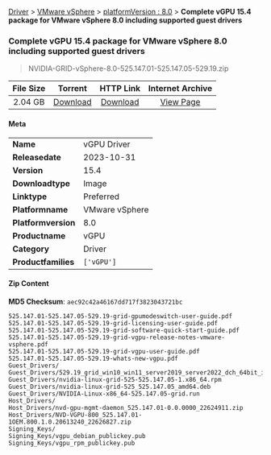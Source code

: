
[Driver](/README.md)  >  [VMware vSphere](/index/Driver/VMware_vSphere.md)  >  [platformVersion : 8.0](/index/Driver/VMware_vSphere/8.0.md)  >  **Complete vGPU 15.4 package for VMware vSphere 8.0 including supported guest drivers**


###    Complete vGPU 15.4 package for VMware vSphere 8.0 including supported guest drivers

> NVIDIA-GRID-vSphere-8.0-525.147.01-525.147.05-529.19.zip   


| **File Size** | **Torrent**  | **HTTP Link** | **Internet Archive** |
|:-------------:|:------------:|:-------------:|:--------------------:|
| 2.04 GB |  [Download](https://archive.org/download/nvgpu_NVIDIA-GRID-vSphere-8.0-525.147.01-525.147.05-529.19.zip/nvgpu_NVIDIA-GRID-vSphere-8.0-525.147.01-525.147.05-529.19.zip_archive.torrent)       | [Download](https://archive.org/compress/nvgpu_NVIDIA-GRID-vSphere-8.0-525.147.01-525.147.05-529.19.zip) | [View Page](https://archive.org/details/nvgpu_NVIDIA-GRID-vSphere-8.0-525.147.01-525.147.05-529.19.zip)       |

#### Meta

<table>
<tr><td><strong>Name</strong></td><td>vGPU Driver</td></tr>
<tr><td><strong>Releasedate</strong></td><td>2023-10-31</td></tr>
<tr><td><strong>Version</strong></td><td>15.4</td></tr>
<tr><td><strong>Downloadtype</strong></td><td>Image</td></tr>
<tr><td><strong>Linktype</strong></td><td>Preferred</td></tr>
<tr><td><strong>Platformname</strong></td><td>VMware vSphere</td></tr>
<tr><td><strong>Platformversion</strong></td><td>8.0</td></tr>
<tr><td><strong>Productname</strong></td><td>vGPU</td></tr>
<tr><td><strong>Category</strong></td><td>Driver</td></tr>
<tr><td><strong>Productfamilies</strong></td><td><code>['vGPU']</code></td></tr>
</table>

#### Zip Content

**MD5 Checksum**: `aec92c42a46167dd717f3823043721bc`

```text
525.147.01-525.147.05-529.19-grid-gpumodeswitch-user-guide.pdf
525.147.01-525.147.05-529.19-grid-licensing-user-guide.pdf
525.147.01-525.147.05-529.19-grid-software-quick-start-guide.pdf
525.147.01-525.147.05-529.19-grid-vgpu-release-notes-vmware-vsphere.pdf
525.147.01-525.147.05-529.19-grid-vgpu-user-guide.pdf
525.147.01-525.147.05-529.19-whats-new-vgpu.pdf
Guest_Drivers/
Guest_Drivers/529.19_grid_win10_win11_server2019_server2022_dch_64bit_international.exe
Guest_Drivers/nvidia-linux-grid-525-525.147.05-1.x86_64.rpm
Guest_Drivers/nvidia-linux-grid-525_525.147.05_amd64.deb
Guest_Drivers/NVIDIA-Linux-x86_64-525.147.05-grid.run
Host_Drivers/
Host_Drivers/nvd-gpu-mgmt-daemon_525.147.01-0.0.0000_22624911.zip
Host_Drivers/NVD-VGPU-800_525.147.01-1OEM.800.1.0.20613240_22626827.zip
Signing_Keys/
Signing_Keys/vgpu_debian_publickey.pub
Signing_Keys/vgpu_rpm_publickey.pub
```